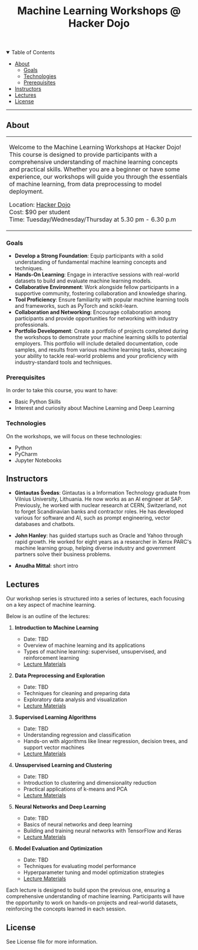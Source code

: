 <div align="center">
  <h1>Machine Learning Workshops @ Hacker Dojo</h1>
  <br />
  <br />
</div>

<details open="open">
<summary>Table of Contents</summary>

- [About](#about)
  - [Goals](#goals)
  - [Technologies](#technologies)
  - [Prerequisites](#prerequisites)
- [Instructors](#instructors)
- [Lectures](#lectures)
- [License](#license)

</details>

---

## About

<table>
<tr>
<td>

Welcome to the Machine Learning Workshops at Hacker Dojo! This course is designed to provide participants with a comprehensive understanding of machine learning concepts and practical skills. Whether you are a beginner or have some experience, our workshops will guide you through the essentials of machine learning, from data preprocessing to model deployment.

Location: [Hacker Dojo](https://hackerdojo.org/)<br>
Cost: $90 per student<br>
Time: Tuesday/Wednesday/Thursday at 5.30 pm - 6.30 p.m<br>

</td>
</tr>
</table>

### Goals

- **Develop a Strong Foundation**: Equip participants with a solid understanding of fundamental machine learning concepts and techniques.
- **Hands-On Learning**: Engage in interactive sessions with real-world datasets to build and evaluate machine learning models.
- **Collaborative Environment**: Work alongside fellow participants in a supportive community, fostering collaboration and knowledge sharing.
- **Tool Proficiency**: Ensure familiarity with popular machine learning tools and frameworks, such as PyTorch and scikit-learn.
- **Collaboration and Networking**: Encourage collaboration among participants and provide opportunities for networking with industry professionals.
- **Portfolio Development**: Create a portfolio of projects completed during the workshops to demonstrate your machine learning skills to potential employers. This portfolio will include detailed documentation, code samples, and results from various machine learning tasks, showcasing your ability to tackle real-world problems and your proficiency with industry-standard tools and techniques.

### Prerequisites

In order to take this course, you want to have:
- Basic Python Skills
- Interest and curiosity about Machine Learning and Deep Learning

### Technologies

On the workshops, we will focus on these technologies:
- Python
- PyCharm
- Jupyter Notebooks

## Instructors

- **Gintautas Švedas**: Gintautas is a Information Technology graduate from Vilnius University, Lithuania. He now works as an AI engineer at SAP. Previously, he worked with nuclear research at CERN, Switzerland, not to forget Scandinavian banks and contractor roles. He has developed various for software and AI, such as prompt engineering, vector databases and chatbots.

- **John Hanley**: has guided startups such as Oracle and Yahoo through rapid growth. He worked for eight years as a researcher in Xerox PARC's machine learning group, helping diverse industry and government partners solve their business problems.

- **Anudha Mittal**: short intro


## Lectures

Our workshop series is structured into a series of lectures, each focusing on a key aspect of machine learning. 

Below is an outline of the lectures:

1. **Introduction to Machine Learning**
   - Date: TBD
   - Overview of machine learning and its applications
   - Types of machine learning: supervised, unsupervised, and reinforcement learning
   - [Lecture Materials](#)

2. **Data Preprocessing and Exploration**
   - Date: TBD
   - Techniques for cleaning and preparing data
   - Exploratory data analysis and visualization
   - [Lecture Materials](#)

3. **Supervised Learning Algorithms**
   - Date: TBD
   - Understanding regression and classification
   - Hands-on with algorithms like linear regression, decision trees, and support vector machines
   - [Lecture Materials](#)

4. **Unsupervised Learning and Clustering**
   - Date: TBD
   - Introduction to clustering and dimensionality reduction
   - Practical applications of k-means and PCA
   - [Lecture Materials](#)

5. **Neural Networks and Deep Learning**
   - Date: TBD
   - Basics of neural networks and deep learning
   - Building and training neural networks with TensorFlow and Keras
   - [Lecture Materials](#)

6. **Model Evaluation and Optimization**
   - Date: TBD
   - Techniques for evaluating model performance
   - Hyperparameter tuning and model optimization strategies
   - [Lecture Materials](#)

Each lecture is designed to build upon the previous one, ensuring a comprehensive understanding of machine learning. 
Participants will have the opportunity to work on hands-on projects and real-world datasets, reinforcing the concepts learned in each session.

## License

See License file for more information.

